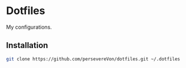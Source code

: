 # Dotfiles
My configurations.

## Installation

```bash
git clone https://github.com/persevereVon/dotfiles.git ~/.dotfiles
```
